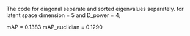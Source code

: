 The code for diagonal separate and sorted eigenvalues separately.
for latent space dimension = 5 and D_power = 4;

mAP  = 0.1383 
mAP_euclidian = 0.1290
